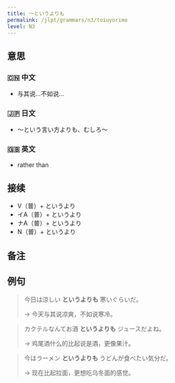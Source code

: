 ```yaml
---
title: 〜というよりも
permalink: /jlpt/grammars/n3/toiuyorimo
level: N3
---
```


## 意思

### 🇨🇳 中文

- 与其说...不如说...

### 🇯🇵 日文

- 〜という言い方よりも、むしろ〜

### 🇬🇧 英文

- rather than

## 接续

- V（普）+ というより
- イA（普）+ というより
- ナA（普）+ というより
- N（普）+ というより

## 备注


## 例句

> 今日は涼しい **というよりも** 寒いぐらいだ。
>
> → 今天与其说凉爽，不如说寒冷。

> カクテルなんてお酒 **というよりも** ジュースだよね。
>
> → 鸡尾酒什么的比起说是酒，更像果汁。

> 今はラーメン **というよりも** うどんが食べたい気分だ。
>
> → 现在比起拉面，更想吃乌冬面的感觉。


